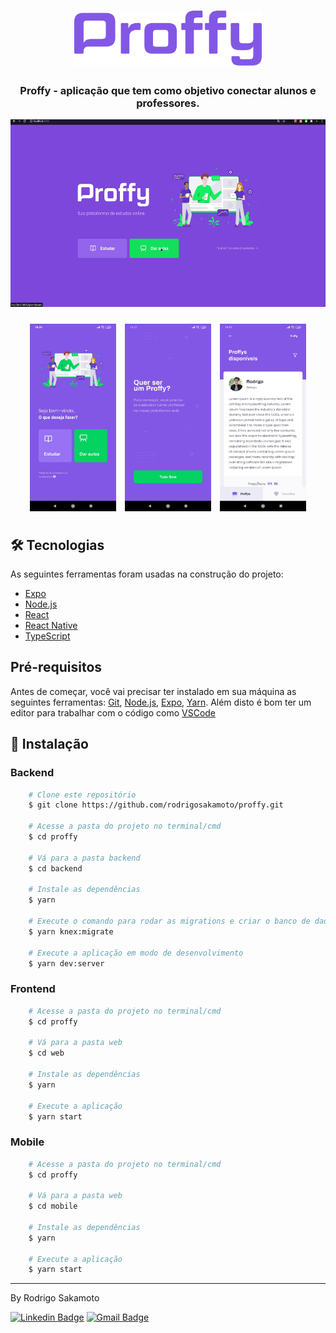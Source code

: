 <h1 align="center">
	<img src=".github/logo.svg" width="300" />
</h1>

<h3 align="center">Proffy - aplicação que tem como objetivo conectar alunos e professores.</h3>

<p align="center">
  <img alt="NextLevelWeek" title="#NextLevelWeek" src=".github/Proffy.gif" height="300" />
</p>

<p align="center">
  <img align="center" src=".github/mobile-home.jpeg" border="0" height="300"/>

  <img align="center" src=".github/mobile-giveclasses.jpeg" border="0" height="300" style="margin: 10px"/>

  <img align="center" src=".github/mobile-teacherlists.jpeg" border="0" height="300"/>
</p>

## 🛠 Tecnologias

As seguintes ferramentas foram usadas na construção do projeto:

- [Expo](https://expo.io/)
- [Node.js](https://nodejs.org/en/)
- [React](https://pt-br.reactjs.org/)
- [React Native](https://reactnative.dev/)
- [TypeScript](https://www.typescriptlang.org/)

## Pré-requisitos

Antes de começar, você vai precisar ter instalado em sua máquina as seguintes ferramentas:
[Git](https://git-scm.com), [Node.js](https://nodejs.org/en/), [Expo](https://expo.io/), [Yarn](https://classic.yarnpkg.com/lang/en/). 
Além disto é bom ter um editor para trabalhar com o código como [VSCode](https://code.visualstudio.com/)

## 💾 Instalação

### Backend
```bash
	# Clone este repositório
	$ git clone https://github.com/rodrigosakamoto/proffy.git

	# Acesse a pasta do projeto no terminal/cmd
	$ cd proffy

	# Vá para a pasta backend
	$ cd backend

	# Instale as dependências
	$ yarn 

	# Execute o comando para rodar as migrations e criar o banco de dados 
	$ yarn knex:migrate

	# Execute a aplicação em modo de desenvolvimento
	$ yarn dev:server
```

### Frontend
```bash
	# Acesse a pasta do projeto no terminal/cmd
	$ cd proffy

	# Vá para a pasta web
	$ cd web

	# Instale as dependências
	$ yarn

	# Execute a aplicação
	$ yarn start
```

### Mobile
```bash
	# Acesse a pasta do projeto no terminal/cmd
	$ cd proffy

	# Vá para a pasta web
	$ cd mobile

	# Instale as dependências
	$ yarn

	# Execute a aplicação
	$ yarn start
```

---
By Rodrigo Sakamoto

[![Linkedin Badge](https://img.shields.io/badge/-Rodrigo%20Sakamoto-9146ff?style=flat-square&logo=Linkedin&logoColor=white&link=https://www.linkedin.com/in/rodrigo-sakamoto/)](https://www.linkedin.com/in/rodrigo-sakamoto/) 
[![Gmail Badge](https://img.shields.io/badge/-rodosakamoto@gmail.com-9146ff?style=flat-square&logo=Gmail&logoColor=white&link=mailto:rodosakamoto@gmail.com)](mailto:rodosakamoto@gmail.com)

